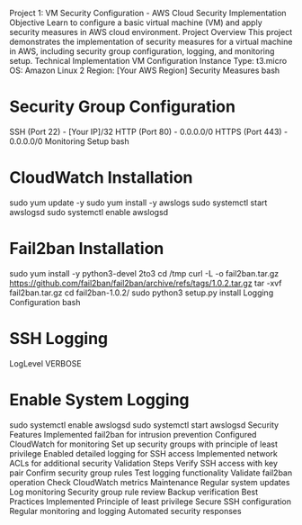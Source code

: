 Project 1: VM Security Configuration - AWS Cloud Security Implementation
Objective
Learn to configure a basic virtual machine (VM) and apply security measures in AWS cloud environment.
Project Overview
This project demonstrates the implementation of security measures for a virtual machine in AWS, including security group configuration, logging, and monitoring setup.
Technical Implementation
VM Configuration
Instance Type: t3.micro
OS: Amazon Linux 2
Region: [Your AWS Region]
Security Measures
bash
# Security Group Configuration
SSH (Port 22) - [Your IP]/32
HTTP (Port 80) - 0.0.0.0/0
HTTPS (Port 443) - 0.0.0.0/0
Monitoring Setup
bash
# CloudWatch Installation
sudo yum update -y
sudo yum install -y awslogs
sudo systemctl start awslogsd
sudo systemctl enable awslogsd

# Fail2ban Installation
sudo yum install -y python3-devel 2to3
cd /tmp
curl -L -o fail2ban.tar.gz https://github.com/fail2ban/fail2ban/archive/refs/tags/1.0.2.tar.gz
tar -xvf fail2ban.tar.gz
cd fail2ban-1.0.2/
sudo python3 setup.py install
Logging Configuration
bash
# SSH Logging
LogLevel VERBOSE

# Enable System Logging
sudo systemctl enable awslogsd
sudo systemctl start awslogsd
Security Features
Implemented fail2ban for intrusion prevention
Configured CloudWatch for monitoring
Set up security groups with principle of least privilege
Enabled detailed logging for SSH access
Implemented network ACLs for additional security
Validation Steps
Verify SSH access with key pair
Confirm security group rules
Test logging functionality
Validate fail2ban operation
Check CloudWatch metrics
Maintenance
Regular system updates
Log monitoring
Security group rule review
Backup verification
Best Practices Implemented
Principle of least privilege
Secure SSH configuration
Regular monitoring and logging
Automated security responses
